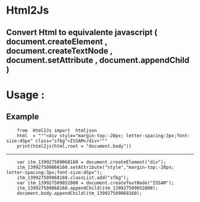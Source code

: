 # Html2Js
## Convert Html to equivalente javascript ( document.createElement , document.createTextNode , document.setAttribute , document.appendChild ) 


# Usage :  
## Example
		from  Html2Js import  htmljson
  		html  = """<div style="margin-top:-20px; letter-spacing:3px;font-size:45px" class="sfbg">ISSAM</div>"""
	  	print(html2js(html,root = "document.body"))
    
___
    	var itm_139927509068160 = document.createElement("div");
    	itm_139927509068160.setAttribute("style","margin-top:-20px; letter-spacing:3px;font-size:45px");
    	itm_139927509068160.classList.add("sfbg");
    	var itm_139927509052800 = document.createTextNode("ISSAM");
    	itm_139927509068160.appendChild(itm_139927509052800);
		document.body.appendChild(itm_139927509068160);
